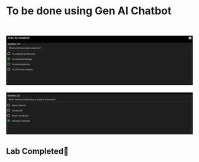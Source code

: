 # **To be done using Gen AI Chatbot**

&nbsp;

![alt text](Dortmund_1.png)
&nbsp;
![alt text](Dortmund_2.png)

## Lab Completed🎉